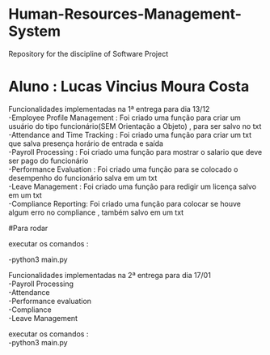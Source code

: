 # Human-Resources-Management-System
Repository for the discipline of Software Project 

# Aluno : Lucas Vincius Moura Costa

Funcionalidades implementadas na 1ª entrega para dia 13/12<br>
-Employee Profile Management : Foi criado uma função para criar um usuário do tipo funcionário(SEM Orientação a Objeto) , para ser salvo no txt<br>
-Attendance and Time Tracking : Foi criado uma função para criar um txt  que salva presença horário de entrada e saída<br>
-Payroll Processing : Foi criado uma função para mostrar o salario que deve ser pago do funcionário<br>
-Performance Evaluation : Foi criado uma função para se colocado o desempenho do funcionário salva em um txt<br>
-Leave Management : Foi criado uma função para redigir um licença salvo em um txt <br>
-Compliance Reporting: Foi criado uma função para colocar se houve algum erro no compliance , também salvo em um txt

#Para rodar<br>

executar os comandos : <br>

-python3 main.py

Funcionalidades implementadas na 2ª entrega para dia 17/01<br>
-Payroll Processing<br>
-Attendance<br>
-Performance evaluation<br>
-Compliance<br>
-Leave Management<br>

executar os comandos : <br>
-python3 main.py


